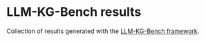 # LLM-KG-Bench results

Collection of results generated with the [LLM-KG-Bench framework](https://github.com/AKSW/LLM-KG-Bench).

